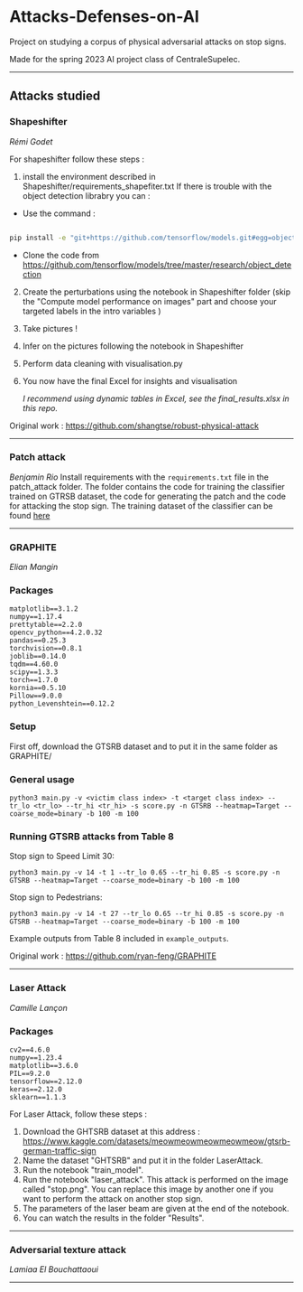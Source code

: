 # Attacks-Defenses-on-AI

Project on studying a corpus of physical adversarial attacks on stop signs.

Made for the spring 2023 AI project class of CentraleSupelec.
___

## Attacks studied

### Shapeshifter

*Rémi Godet*

For shapeshifter follow these steps :

1. install the environment described in Shapeshifter/requirements_shapefiter.txt
If there is trouble with the object detection librabry you can :

- Use the command :

```bash

pip install -e "git+https://github.com/tensorflow/models.git#egg=object_detection&subdirectory=research/object_detection/packages/tf1&ref=fe748d4a4a1576b57c279014ac0ceb47344399c4&editable=true"
```

- Clone the code from <https://github.com/tensorflow/models/tree/master/research/object_detection>

2. Create the perturbations using the notebook in Shapeshifter folder (skip the "Compute model performance on images" part and choose your targeted labels in the intro variables )

3. Take pictures !

4. Infer on the pictures following the notebook in Shapeshifter
5. Perform data cleaning with visualisation.py
6. You now have the final Excel for insights and visualisation

    *I recommend using dynamic tables in Excel, see the final_results.xlsx in this repo.*

Original work : <https://github.com/shangtse/robust-physical-attack>
___

### Patch attack

*Benjamin Rio*
Install requirements with the `requirements.txt` file in the patch_attack folder.
The folder contains the code for training the classifier trained on GTRSB dataset, the code for generating the patch and the code for attacking the stop sign.
The training dataset of the classifier can be found [here](https://www.kaggle.com/datasets/meowmeowmeowmeowmeow/gtsrb-german-traffic-sign)
___

### GRAPHITE

*Elian Mangin*

### Packages

```
matplotlib==3.1.2
numpy==1.17.4
prettytable==2.2.0
opencv_python==4.2.0.32
pandas==0.25.3
torchvision==0.8.1
joblib==0.14.0
tqdm==4.60.0
scipy==1.3.3
torch==1.7.0
kornia==0.5.10
Pillow==9.0.0
python_Levenshtein==0.12.2
```

### Setup

First off, download the GTSRB dataset and to put it in the same folder as GRAPHITE/

### General usage

```
python3 main.py -v <victim class index> -t <target class index> --tr_lo <tr_lo> --tr_hi <tr_hi> -s score.py -n GTSRB --heatmap=Target --coarse_mode=binary -b 100 -m 100
```

### Running GTSRB attacks from Table 8

Stop sign to Speed Limit 30: <br>

```
python3 main.py -v 14 -t 1 --tr_lo 0.65 --tr_hi 0.85 -s score.py -n GTSRB --heatmap=Target --coarse_mode=binary -b 100 -m 100
```

Stop sign to Pedestrians: <br>

```
python3 main.py -v 14 -t 27 --tr_lo 0.65 --tr_hi 0.85 -s score.py -n GTSRB --heatmap=Target --coarse_mode=binary -b 100 -m 100
```

Example outputs from Table 8 included in `example_outputs`.

Original work : <https://github.com/ryan-feng/GRAPHITE>
___

### Laser Attack

*Camille Lançon*

### Packages

```
cv2==4.6.0
numpy==1.23.4
matplotlib==3.6.0
PIL==9.2.0
tensorflow==2.12.0
keras==2.12.0
sklearn==1.1.3
```

For Laser Attack, follow these steps :

1. Download the GHTSRB dataset at this address : <https://www.kaggle.com/datasets/meowmeowmeowmeowmeow/gtsrb-german-traffic-sign>
2. Name the dataset "GHTSRB" and put it in the folder LaserAttack.
3. Run the notebook "train_model".
4. Run the notebook "laser_attack". This attack is performed on the image called "stop.png". You can replace this image by another one if you want to perform the attack on another stop sign.
5. The parameters of the laser beam are given at the end of the notebook.
6. You can watch the results in the folder "Results".

___

### Adversarial texture attack

*Lamiaa El Bouchattaoui*
___
